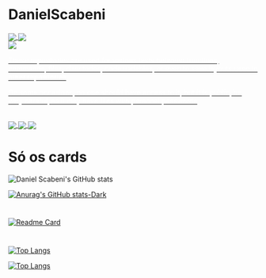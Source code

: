 # DanielScabeni

<a href="https://github.com/DanielScabeni">
  <img align="center" src="https://github-readme-stats.vercel.app/api?username=DanielScabeni&show_icons=true&card_width=150&theme=chartreuse-dark" />
</a>
<a href="https://github.com/DanielScabeni">
  <img align="center" src="https://github-readme-stats.vercel.app/api?username=DanielScabeni&show_icons=true&card_width=150&theme=dark#gh-dark-mode-only" />
</a>

<br>

<a href="https://github.com/DanielScabeni/Random-Things">
  <img align="center" src="https://github-readme-stats.vercel.app/api/pin/?username=DanielScabeni&repo=Random-Things" />
</a>
<a href="https://github.com/DanielScabeni/Random-Things">
  <p style="color: white;">These repositories are used for various tests between functions, commands, files, directories, code variables, or even to save layouts used in other repositories</p>
  <p style="color: white;">On some occasions, no one should have access to it, but it is public, be very careful, as it may have files with personal passwords</p>
</a>

<br>

<a href="https://github.com/DanielScabeni">
  <img align="center" src="https://github-readme-stats.vercel.app/api/top-langs/?username=DanielScabeni&layout=donut-vertical" />
</a>
<a href="https://github.com/DanielScabeni">
  <img align="center" src="https://github-readme-stats.vercel.app/api/top-langs/?username=DanielScabeni&langs_count=8)](https://github.com/DanielScabeni" />
</a>
<a href="https://github.com/DanielScabeni">
  <img align="center" src="https://github-readme-stats.vercel.app/api/top-langs/?username=DanielScabeni&layout=pie" />
</a>

# Só os cards


![Daniel Scabeni's GitHub stats](https://github-readme-stats.vercel.app/api?username=DanielScabeni&show_icons=true&theme=chartreuse-dark)


[![Anurag's GitHub stats-Dark](https://github-readme-stats.vercel.app/api?username=DanielScabeni&show_icons=true&theme=dark#gh-dark-mode-only)](https://github.com/DanielScabeni)

#

[![Readme Card](https://github-readme-stats.vercel.app/api/pin/?username=DanielScabeni&repo=Random-Things)](https://github.com/DanielScabeni/Random-Things)

#

[![Top Langs](https://github-readme-stats.vercel.app/api/top-langs/?username=DanielScabeni&layout=donut-vertical)](https://github.com/DanielScabeni)

[![Top Langs](https://github-readme-stats.vercel.app/api/top-langs/?username=DanielScabeni&langs_count=8)](https://github.com/DanielScabeni)

